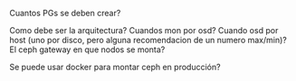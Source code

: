 Cuantos PGs se deben crear?

Como debe ser la arquitectura? Cuandos mon por osd?
Cuando osd por host (uno por disco, pero alguna recomendacion de un numero max/min)?
El ceph gateway en que nodos se monta?

Se puede usar docker para montar ceph en producción?
